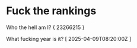 # Fuck the rankings

Who the hell am I?
{ 23266215 }

What fucking year is it?
[ 2025-04-09T08:20:00Z ]
